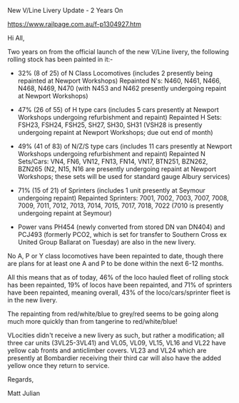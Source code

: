 New V/Line Livery Update - 2 Years On

https://www.railpage.com.au/f-p1304927.htm


Hi All,

Two years on from the official launch of the new V/Line livery, the following rolling stock has been painted in it:-

- 32% (8 of 25) of N Class Locomotives (includes 2 presently being repainted at Newport Workshops)
Repainted N's: N460, N461, N466, N468, N469, N470 (with N453 and N462 presently undergoing repaint at Newport Workshops)

- 47% (26 of 55) of H type cars (includes 5 cars presently at Newport Workshops undergoing refurbishment and repaint)
Repainted H Sets: FSH23, FSH24, FSH25, SH27, SH30, SH31 (VSH28 is presently undergoing repaint at Newport Workshops; due out end of month)

- 49% (41 of 83) of N/Z/S type cars (includes 11 cars presently at Newport Workshops undergoing refurbishment and repaint)
Repainted N Sets/Cars: VN4, FN6, VN12, FN13, FN14, VN17, BTN251, BZN262, BZN265 (N2, N15, N16 are presently undergoing repaint at Newport Workshops; these sets will be used for standard gauge Albury services)

- 71% (15 of 21) of Sprinters (includes 1 unit presently at Seymour undergoing repaint)
Repainted Sprinters: 7001, 7002, 7003, 7007, 7008, 7009, 7011, 7012, 7013, 7014, 7015, 7017, 7018, 7022 (7010 is presently undergoing repaint at Seymour)

- Power vans PH454 (newly converted from stored DN van DN404) and PCJ493 (formerly PCO2, which is set for transfer to Southern Cross ex United Group Ballarat on Tuesday) are also in the new livery.

No A, P or Y class locomotives have been repainted to date, though there are plans for at least one A and P to be done within the next 6-12 months.

All this means that as of today, 46% of the loco hauled fleet of rolling stock has been repainted, 19% of locos have been repainted, and 71% of sprinters have been repainted, meaning overall, 43% of the loco/cars/sprinter fleet is in the new livery.

The repainting from red/white/blue to grey/red seems to be going along much more quickly than from tangerine to red/white/blue!


VLocities didn't receive a new livery as such, but rather a modification; all three car units (3VL25-3VL41) and VL05, VL09, VL15, VL16 and VL22 have yellow cab fronts and anticlimber covers. VL23 and VL24 which are presently at Bombardier receiving their third car will also have the added yellow once they return to service.


Regards,

Matt Julian 